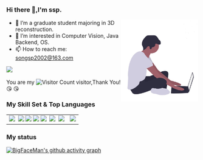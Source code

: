 ### Hi there 👋,I'm ssp.

<a> 
    <img align='right' alt='programmer' width=40% height=50% src='./assest/coding.jpg' />
</a>

- 🔭 I’m a graduate student majoring in 3D reconstruction.
- 👀 I’m interested in Computer Vision, Java Backend, OS.
- 📫 How to reach me: songsp2002@163.com

![](https://github-readme-stats.vercel.app/api?username=BigFaceMan&show_icons=true&theme=transparent)

You are my ![Visitor Count](https://profile-counter.glitch.me/BigFaceMan/count.svg) visitor,Thank You! :kissing_heart: :kissing_heart:

### My Skill Set & Top Languages
<table>
  <tr>
    <td>
      <div>
        <!--  skill badge 技能徽章 -->
        <img src="https://img.shields.io/badge/-C-05122A?style=flat&logo=C&logoColor=A8B9CC">&nbsp;
        <img src="https://img.shields.io/badge/Python-3776AB?logo=python&logoColor=fff&style=flat">
        <img src="https://img.shields.io/badge/-Java-ab7221?style=flat-square&logo=Java&logoColor=fff">
        <img src="https://img.shields.io/badge/Vue.js-4FC08D?logo=vuedotjs&logoColor=fff&style=flat">
        <img src="https://img.shields.io/badge/-Git-05122A?style=flat&logo=git">&nbsp;
        <img src="https://img.shields.io/badge/-Linux-05122A?style=flat&logo=linux">&nbsp;
        <img src="https://img.shields.io/badge/-Docker-2496ED?style=flat-square&logo=Docker&logoColor=fff">
      </div>
    </td>
    <td>
      <img src="https://github-readme-stats.vercel.app/api/top-langs/?username=BigFaceMan&layout=compact&theme=tokyonight" width="500">
    </td>
  </tr>
</table>



### My status 
[![BigFaceMan's github activity graph](https://github-readme-activity-graph.vercel.app/graph?username=BigFaceMan&theme=dracula)](https://github.com/ashutosh00710/github-readme-activity-graph)

